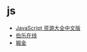 # js
+ [JavaScript 资源大全中文版](http://gold.xitu.io/entry/56e119ae731956005cb23e40)
+ [伯乐在线](http://www.jobbole.com/)
+ [掘金](http://gold.xitu.io/#/explore)
